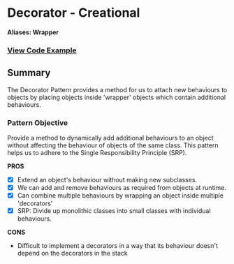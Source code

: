 

# Decorator - Creational
**Aliases:
Wrapper**

### [View Code Example](https://github.com/charlesmolyneux/DesignPatterns-Swift/tree/master/Project/DesignPatterns/DesignPatterns/Structural/Decorator)

## Summary
The Decorator Pattern provides a method for us to attach new behaviours to objects by placing objects inside 'wrapper' objects which contain additional behaviours.


### Pattern Objective
Provide a method to dynamically add additional behaviours to an object without affecting the behaviour of objects of the same class. This pattern helps us to adhere to the Single Responsibility Principle (SRP).

**PROS**
 - [x] Extend an object's behaviour without making new subclasses.
 - [x] We can add and remove behaviours as required from objects at runtime.
 - [x] Can combine multiple behaviours by wrapping an object inside multiple 'decorators'
 - [x] SRP: Divide up monolithic classes into small classes with individual behaviours.

**CONS**
- Difficult to implement a decorators in a way that its behaviour doesn't depend on the decorators in the stack
